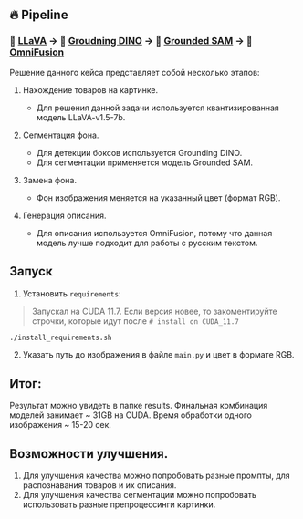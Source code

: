 ## 🔥 Pipeline

### 🌋 [LLaVA](https://huggingface.co/llava-hf/llava-1.5-7b-hf) -> 🦕 [Groudning DINO](https://github.com/IDEA-Research/Grounded-Segment-Anything) -> 🐻 [Grounded SAM](https://github.com/IDEA-Research/Grounded-Segment-Anything) -> 💸 [OmniFusion](https://huggingface.co/AIRI-Institute/OmniFusion)

Решение данного кейса представляет собой несколько этапов:
1. Нахождение товаров на картинке.
    - Для решения данной задачи используется квантизированная модель LLaVA-v1.5-7b.

2. Сегментация фона.
    - Для детекции боксов используется Grounding DINO.
    - Для сегментации применяется модель Grounded SAM.

3. Замена фона.
    - Фон изображения меняется на указанный цвет (формат RGB).

4. Генерация описания.
    - Для описания используется OmniFusion, потому что данная модель лучше подходит для работы с русским текстом.

## Запуск
1. Установить `requirements`:
> Запускал на CUDA 11.7. Если версия новее, то закоментируйте строчки, которые идут после `# install on CUDA_11.7`
```bash
./install_requirements.sh
```
2. Указать путь до изображения в файле `main.py` и цвет в формате RGB.

## Итог:
Результат можно увидеть в папке results.
Финальная комбинация моделей занимает ~ 31GB на CUDA.
Время обработки одного изображения ~ 15-20 сек.

## Возможности улучшения.
1. Для улучшения качества можно попробовать разные промпты, для распознавания товаров и их описания.
2. Для улучшения качества сегментации можно попробовать использовать разные препроцессинги картинки.

